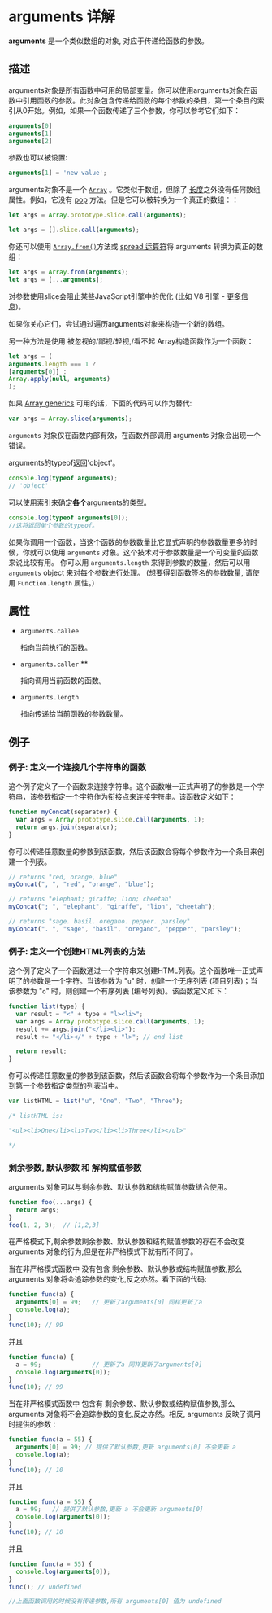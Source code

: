 # arguments 详解

**arguments** 是一个类似数组的对象, 对应于传递给函数的参数。

## 描述 

arguments对象是所有函数中可用的局部变量。你可以使用arguments对象在函数中引用函数的参数。此对象包含传递给函数的每个参数的条目，第一个条目的索引从0开始。例如，如果一个函数传递了三个参数，你可以参考它们如下：

```js
arguments[0]
arguments[1]
arguments[2]
```

参数也可以被设置:

```js
arguments[1] = 'new value';
```

arguments对象不是一个 [`Array`](https://developer.mozilla.org/zh-CN/docs/Web/JavaScript/Reference/Array) 。它类似于数组，但除了 [长度](https://developer.mozilla.org/zh-CN/docs/Web/JavaScript/Reference/Functions/arguments/length)之外没有任何数组属性。例如，它没有 [pop](https://developer.mozilla.org/zh-CN/docs/Web/JavaScript/Reference/Global_Objects/Array/pop) 方法。但是它可以被转换为一个真正的数组：：

```js
let args = Array.prototype.slice.call(arguments); 

let args = [].slice.call(arguments);
```

你还可以使用  [`Array.from()`](https://developer.mozilla.org/zh-CN/docs/Web/JavaScript/Reference/Global_Objects/Array/from)方法或 [spread 运算符](https://developer.mozilla.org/zh-CN/docs/Web/JavaScript/Reference/Operators/Spread_operator)将 arguments 转换为真正的数组：

```js
let args = Array.from(arguments);
let args = [...arguments];
```

对参数使用slice会阻止某些JavaScript引擎中的优化 (比如 V8 引擎 - [更多信息](https://github.com/petkaantonov/bluebird/wiki/Optimization-killers#3-managing-arguments))。

如果你关心它们，尝试通过遍历arguments对象来构造一个新的数组。

另一种方法是使用 被忽视的/鄙视/轻视,/看不起 Array构造函数作为一个函数：

```js
let args = (
arguments.length === 1 ? 
[arguments[0]] : 
Array.apply(null, arguments)
);
```

 

如果 [Array generics](https://developer.mozilla.org/zh-CN/docs/Web/JavaScript/Reference/Global_Objects/Array#Array_generic_methods) 可用的话，下面的代码可以作为替代:

```js
var args = Array.slice(arguments);
```

`arguments` 对象仅在函数内部有效，在函数外部调用 arguments 对象会出现一个错误。

arguments的typeof返回'object'。

```js
console.log(typeof arguments); 
// 'object'
```

可以使用索引来确定**各个**arguments的类型。

```js
console.log(typeof arguments[0]); 
//这将返回单个参数的typeof。
```

如果你调用一个函数，当这个函数的参数数量比它显式声明的参数数量更多的时候，你就可以使用 `arguments` 对象。这个技术对于参数数量是一个可变量的函数来说比较有用。 你可以用 `arguments.length` 来得到参数的数量，然后可以用 `arguments` object 来对每个参数进行处理。 (想要得到函数签名的参数数量, 请使用 `Function.length` 属性。)

## 属性 

- `arguments.callee`

  指向当前执行的函数。

- `arguments.caller` **

  指向调用当前函数的函数。

- `arguments.length`

  指向传递给当前函数的参数数量。

## 例子 

### 例子: 定义一个连接几个字符串的函数

这个例子定义了一个函数来连接字符串。这个函数唯一正式声明了的参数是一个字符串，该参数指定一个字符作为衔接点来连接字符串。该函数定义如下：

```js
function myConcat(separator) {
  var args = Array.prototype.slice.call(arguments, 1);
  return args.join(separator);
}
```

你可以传递任意数量的参数到该函数，然后该函数会将每个参数作为一个条目来创建一个列表。

```js
// returns "red, orange, blue"
myConcat(", ", "red", "orange", "blue");

// returns "elephant; giraffe; lion; cheetah"
myConcat("; ", "elephant", "giraffe", "lion", "cheetah");

// returns "sage. basil. oregano. pepper. parsley"
myConcat(". ", "sage", "basil", "oregano", "pepper", "parsley");
```

### 例子: 定义一个创建HTML列表的方法

这个例子定义了一个函数通过一个字符串来创建HTML列表。这个函数唯一正式声明了的参数是一个字符。当该参数为 "`u`" 时，创建一个无序列表 (项目列表)；当该参数为 "`o`" 时，则创建一个有序列表 (编号列表)。该函数定义如下：

```js
function list(type) {
  var result = "<" + type + "l><li>";
  var args = Array.prototype.slice.call(arguments, 1);
  result += args.join("</li><li>");
  result += "</li></" + type + "l>"; // end list

  return result;
}
```

你可以传递任意数量的参数到该函数，然后该函数会将每个参数作为一个条目添加到第一个参数指定类型的列表当中。

```js
var listHTML = list("u", "One", "Two", "Three");

/* listHTML is:

"<ul><li>One</li><li>Two</li><li>Three</li></ul>"

*/
```

### 剩余参数, 默认参数 和 解构赋值参数

arguments 对象可以与剩余参数、默认参数和结构赋值参数结合使用。

```js
function foo(...args) {
  return args;
}
foo(1, 2, 3);  // [1,2,3]
```

在严格模式下,剩余参数剩余参数、默认参数和结构赋值参数的存在不会改变 arguments 对象的行为,但是在非严格模式下就有所不同了。

当在非严格模式函数中 没有包含 剩余参数、默认参数或结构赋值参数,那么 arguments 对象将会追踪参数的变化,反之亦然。看下面的代码:

```js
function func(a) { 
  arguments[0] = 99;   // 更新了arguments[0] 同样更新了a
  console.log(a);
}
func(10); // 99
```

并且

```js
function func(a) { 
  a = 99;              // 更新了a 同样更新了arguments[0] 
  console.log(arguments[0]);
}
func(10); // 99
```

当在非严格模式函数中 包含有 剩余参数、默认参数或结构赋值参数,那么 arguments 对象将不会追踪参数的变化,反之亦然。相反, arguments 反映了调用时提供的参数 :

```js
function func(a = 55) { 
  arguments[0] = 99; // 提供了默认参数,更新 arguments[0] 不会更新 a
  console.log(a);
}
func(10); // 10
```

并且

```js
function func(a = 55) { 
  a = 99;   // 提供了默认参数,更新 a 不会更新 arguments[0]
  console.log(arguments[0]);
}
func(10); // 10
```

并且

```js
function func(a = 55) { 
  console.log(arguments[0]);
}
func(); // undefined

//上面函数调用的时候没有传递参数,所有 arguments[0] 值为 undefined

```